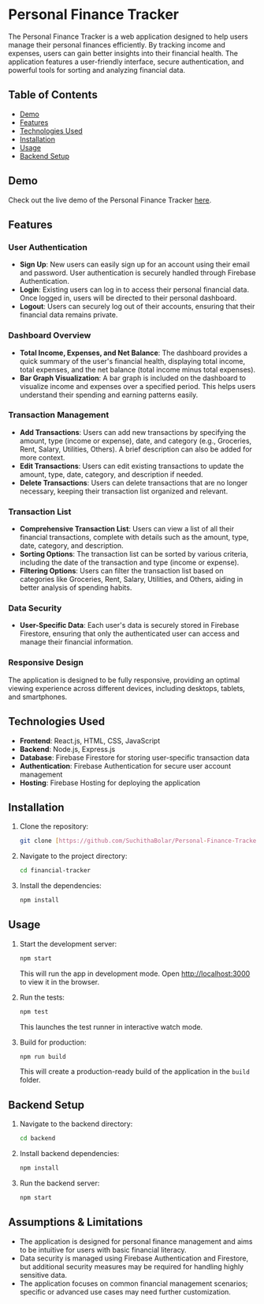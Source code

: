 # Personal Finance Tracker

The Personal Finance Tracker is a web application designed to help users manage their personal finances efficiently. By tracking income and expenses, users can gain better insights into their financial health. The application features a user-friendly interface, secure authentication, and powerful tools for sorting and analyzing financial data.

## Table of Contents
- [Demo](#demo)
- [Features](#features)
- [Technologies Used](#technologies-used)
- [Installation](#installation)
- [Usage](#usage)
- [Backend Setup](#backend-setup)

## Demo
Check out the live demo of the Personal Finance Tracker [here](https://personal-finance-tracker-ab36d.web.app).

## Features
### User Authentication
- **Sign Up**: New users can easily sign up for an account using their email and password. User authentication is securely handled through Firebase Authentication.
- **Login**: Existing users can log in to access their personal financial data. Once logged in, users will be directed to their personal dashboard.
- **Logout**: Users can securely log out of their accounts, ensuring that their financial data remains private.

### Dashboard Overview
- **Total Income, Expenses, and Net Balance**: The dashboard provides a quick summary of the user's financial health, displaying total income, total expenses, and the net balance (total income minus total expenses).
- **Bar Graph Visualization**: A bar graph is included on the dashboard to visualize income and expenses over a specified period. This helps users understand their spending and earning patterns easily.

### Transaction Management
- **Add Transactions**: Users can add new transactions by specifying the amount, type (income or expense), date, and category (e.g., Groceries, Rent, Salary, Utilities, Others). A brief description can also be added for more context.
- **Edit Transactions**: Users can edit existing transactions to update the amount, type, date, category, and description if needed.
- **Delete Transactions**: Users can delete transactions that are no longer necessary, keeping their transaction list organized and relevant.

### Transaction List
- **Comprehensive Transaction List**: Users can view a list of all their financial transactions, complete with details such as the amount, type, date, category, and description.
- **Sorting Options**: The transaction list can be sorted by various criteria, including the date of the transaction and type (income or expense).
- **Filtering Options**: Users can filter the transaction list based on categories like Groceries, Rent, Salary, Utilities, and Others, aiding in better analysis of spending habits.

### Data Security
- **User-Specific Data**: Each user's data is securely stored in Firebase Firestore, ensuring that only the authenticated user can access and manage their financial information.

### Responsive Design
The application is designed to be fully responsive, providing an optimal viewing experience across different devices, including desktops, tablets, and smartphones.

## Technologies Used
- **Frontend**: React.js, HTML, CSS, JavaScript
- **Backend**: Node.js, Express.js
- **Database**: Firebase Firestore for storing user-specific transaction data
- **Authentication**: Firebase Authentication for secure user account management
- **Hosting**: Firebase Hosting for deploying the application

## Installation
1. Clone the repository:
    ```bash
    git clone [https://github.com/SuchithaBolar/Personal-Finance-Tracker.git]
    ```
2. Navigate to the project directory:
    ```bash
    cd financial-tracker
    ```
3. Install the dependencies:
    ```bash
    npm install
    ```

## Usage
1. Start the development server:
    ```bash
    npm start
    ```
   This will run the app in development mode. Open [http://localhost:3000](http://localhost:3000) to view it in the browser.

2. Run the tests:
    ```bash
    npm test
    ```
   This launches the test runner in interactive watch mode.

3. Build for production:
    ```bash
    npm run build
    ```
   This will create a production-ready build of the application in the `build` folder.

## Backend Setup
1. Navigate to the backend directory:
    ```bash
    cd backend
    ```
2. Install backend dependencies:
    ```bash
    npm install
    ```
3. Run the backend server:
    ```bash
    npm start
    ```

## Assumptions & Limitations
- The application is designed for personal finance management and aims to be intuitive for users with basic financial literacy.
- Data security is managed using Firebase Authentication and Firestore, but additional security measures may be required for handling highly sensitive data.
- The application focuses on common financial management scenarios; specific or advanced use cases may need further customization.
